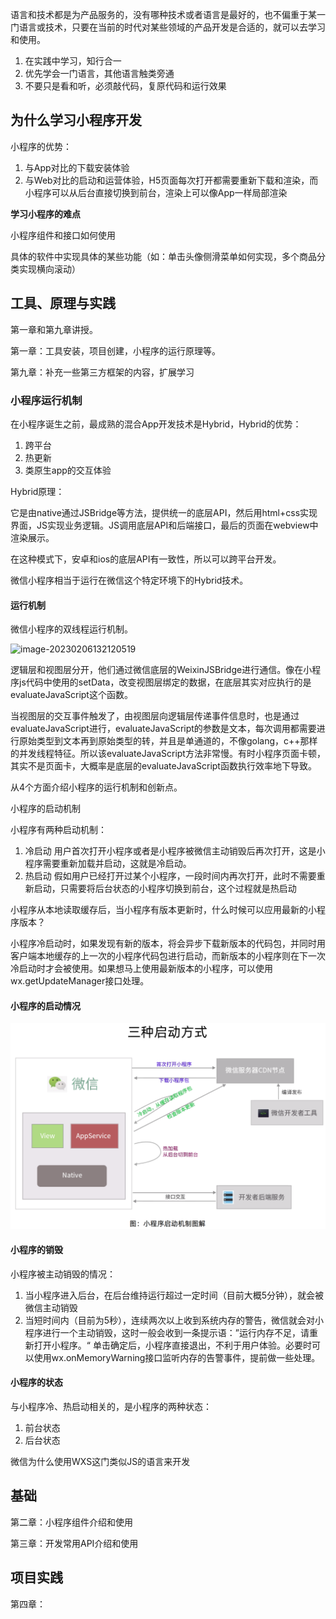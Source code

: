 语言和技术都是为产品服务的，没有哪种技术或者语言是最好的，也不偏重于某一门语言或技术，只要在当前的时代对某些领域的产品开发是合适的，就可以去学习和使用。

1. 在实践中学习，知行合一
2. 优先学会一门语言，其他语言触类旁通
3. 不要只是看和听，必须敲代码，复原代码和运行效果



## 为什么学习小程序开发

小程序的优势：

1. 与App对比的下载安装体验
2. 与Web对比的启动和运营体验，H5页面每次打开都需要重新下载和渲染，而小程序可以从后台直接切换到前台，渲染上可以像App一样局部渲染



**学习小程序的难点**

小程序组件和接口如何使用

具体的软件中实现具体的某些功能（如：单击头像侧滑菜单如何实现，多个商品分类实现横向滚动）



## 工具、原理与实践

第一章和第九章讲授。



第一章：工具安装，项目创建，小程序的运行原理等。

第九章：补充一些第三方框架的内容，扩展学习

### 小程序运行机制

在小程序诞生之前，最成熟的混合App开发技术是Hybrid，Hybrid的优势：

1. 跨平台
2. 热更新
3. 类原生app的交互体验

Hybrid原理：

它是由native通过JSBridge等方法，提供统一的底层API，然后用html+css实现界面，JS实现业务逻辑。JS调用底层API和后端接口，最后的页面在webview中渲染展示。

在这种模式下，安卓和ios的底层API有一致性，所以可以跨平台开发。

微信小程序相当于运行在微信这个特定环境下的Hybrid技术。



#### 运行机制

微信小程序的双线程运行机制。

![image-20230206132120519](C:/Users/shuyi/Desktop/study-notes/%E5%B0%8F%E7%A8%8B%E5%BA%8F%E5%92%8Cuni-app/%E6%9E%81%E5%AE%A2%E6%97%B6%E9%97%B4-%E5%B0%8F%E7%A8%8B%E5%BA%8F.images/image-20230206132120519.png)

逻辑层和视图层分开，他们通过微信底层的WeixinJSBridge进行通信。像在小程序js代码中使用的setData，改变视图层绑定的数据，在底层其实对应执行的是evaluateJavaScript这个函数。

当视图层的交互事件触发了，由视图层向逻辑层传递事件信息时，也是通过evaluateJavaScript进行，evaluateJavaScript的参数是文本，每次调用都需要进行原始类型到文本再到原始类型的转，并且是单通道的，不像golang，c++那样的并发线程特征。所以该evaluateJavaScript方法非常慢。有时小程序页面卡顿，其实不是页面卡，大概率是底层的evaluateJavaScript函数执行效率地下导致。



从4个方面介绍小程序的运行机制和创新点。



小程序的启动机制

小程序有两种启动机制：

1. 冷启动
   用户首次打开小程序或者是小程序被微信主动销毁后再次打开，这是小程序需要重新加载并启动，这就是冷启动。
2. 热启动
   假如用户已经打开过某个小程序，一段时间内再次打开，此时不需要重新启动，只需要将后台状态的小程序切换到前台，这个过程就是热启动



小程序从本地读取缓存后，当小程序有版本更新时，什么时候可以应用最新的小程序版本？

小程序冷启动时，如果发现有新的版本，将会异步下载新版本的代码包，并同时用客户端本地缓存的上一次的小程序代码包进行启动，而新版本的小程序则在下一次冷启动时才会被使用。如果想马上使用最新版本的小程序，可以使用wx.getUpdateManager接口处理。



#### 小程序的启动情况

![image-20230204225705996](./极客时间-小程序.assets/image-20230204225705996.png)



#### 小程序的销毁

小程序被主动销毁的情况：

1. 当小程序进入后台，在后台维持运行超过一定时间（目前大概5分钟），就会被微信主动销毁
2. 当短时间内（目前为5秒），连续两次以上收到系统内存的警告，微信就会对小程序进行一个主动销毁，这时一般会收到一条提示语：”运行内存不足，请重新打开小程序。“  单击确定后，小程序直接退出，不利于用户体验。必要时可以使用wx.onMemoryWarning接口监听内存的告警事件，提前做一些处理。



#### 小程序的状态

与小程序冷、热启动相关的，是小程序的两种状态： 

1. 前台状态 
2. 后台状态





微信为什么使用WXS这门类似JS的语言来开发





## 基础

第二章：小程序组件介绍和使用

第三章：开发常用API介绍和使用









## 项目实践

第四章：